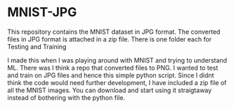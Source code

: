 # MNIST-JPG
This repository contains the MNIST dataset in JPG format. 
The converted files in JPG format is attached in a zip file. There is one folder each for Testing and Training 

I made this when I was playing around with MNIST and trying to understand ML. There was I think a repo that converted files to PNG. I wanted to test and train on JPG files and hence this simple python script. Since I didnt think the code would need further development, I have included a zip file of all the MNIST images. You can download and start using it straigtaway instead of bothering with the python file. 
